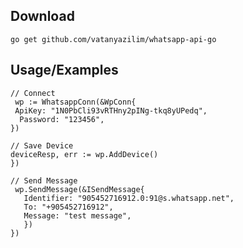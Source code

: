 
## Download
```golang
go get github.com/vatanyazilim/whatsapp-api-go
```



## Usage/Examples

```golang
// Connect
 wp := WhatsappConn(&WpConn{
 ApiKey: "1N0PbCli93vRTHny2pINg-tkq8yUPedq",
  Password: "123456",
})
```


```golang
// Save Device 
deviceResp, err := wp.AddDevice()
})
```

```golang
// Send Message
 wp.SendMessage(&ISendMessage{
   Identifier: "905452716912.0:91@s.whatsapp.net",
   To: "+905452716912", 
   Message: "test message",
   })
})
```

